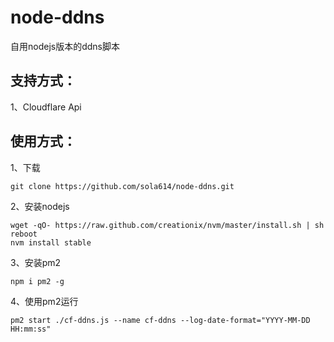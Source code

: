 # node-ddns
自用nodejs版本的ddns脚本  
## 支持方式：  
1、Cloudflare Api

## 使用方式：
1、下载
```
git clone https://github.com/sola614/node-ddns.git
```
2、安装nodejs
```
wget -qO- https://raw.github.com/creationix/nvm/master/install.sh | sh
reboot
nvm install stable
```
3、安装pm2
```
npm i pm2 -g
```
4、使用pm2运行
```
pm2 start ./cf-ddns.js --name cf-ddns --log-date-format="YYYY-MM-DD HH:mm:ss"
```
